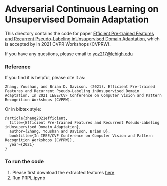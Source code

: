 
# Adversarial Continuous Learning on Unsupervised Domain Adaptation
<!--  <hr width=”200″ align=”left”>  -->
This directory contains the code for paper [Efficient Pre-trained Features and Recurrent Pseudo-Labeling inUnsupervised Domain Adaptation](https://www.researchgate.net/publication/351118254_Efficient_Pre-trained_Features_and_Recurrent_Pseudo-Labeling_in_Unsupervised_Domain_Adaptation), which is accepted by in 2021 CVPR Workshops (CVPRW).


If you have any questions, please email to yoz217@lehigh.edu
### Reference

If you find it is helpful, please cite it as:

`
Zhang, Youshan, and Brian D. Davison. (2021). Efficient Pre-trained Features and Recurrent Pseudo-Labeling inUnsupervised Domain Adaptation. In 2021 IEEE/CVF Conference on Computer Vision and Pattern Recognition Workshops (CVPRW).
`


Or in bibtex style:

```
@article{zhang2021efficient,
  title={Efficient Pre-trained Features and Recurrent Pseudo-Labeling inUnsupervised Domain Adaptation},
  author={Zhang, Youshan and Davison, Brian D},
  booktitle={In IEEE/CVF Conference on Computer Vision and Pattern Recognition Workshops (CVPRW)},
  year={2021}
}

```


### To run the code
1. Please first download the extracted features [here](https://drive.google.com/drive/folders/1kQv9Ot54sS2tpRH5VRK6dW8E0oWUDddL?usp=sharing)
2. Run PRPL.ipynb
